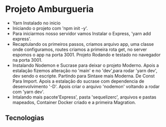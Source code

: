 <h1>Projeto Amburgueria</h1>
<p>
  <ul>
    <li>Yarn Instalado no inicio</li>
    <li>Iniciando o projeto com 'npm init -y'. </li>
    <li>Para iniciarmos nosso servidor vamos Instalar o Express, 'yarn add express'.</li>
    <li>Recaptulando os primeiros passos, criamos arquivo app, uma classe onde configuramos, routes criamos a primeira rota get, no server espomos o app na porta 3001. Projeto Rodando e testado no navegador na porta 3001.</li>
    <li>Instalando Nodemon e Sucrase para deixar o projeto Moderno. Apois a estalação fizemos alteração no 'main' e no 'dev',para rodar 'yarn dev', dev sendo o escripte. Partindo para Sintaxe mais Moderna. De Const Para Import. Apois a estalação do sucrase com dependencia de desenvolvimento '-D'. Apois criar o arquivo 'nodemon' voltando a rodar com 'yarn dev'.</li>
    <li>Intalando mais pacote'Express', pasta 'sequelizerc', arquivos e pastas mapeados, Container Docker criado e a primeira Magration.</li>
  </ul>
</p>
<h2>Tecnologias</h2>

